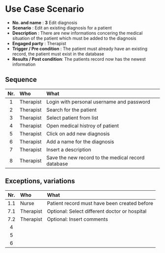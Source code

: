 # Use Case Scenario

* **No. and name**            : **3** Edit diagnosis
* **Scenario**                : Edit an existing diagnosis for a patient
* **Description**             : There are new informations concering the medical situation of the patient which must be added to the diagnosis
* **Engaged party**           : Therapist
* **Trigger / Pre condition** : The patient must already have an existing record, the patient must exist in the database
* **Results / Post condition**: The patients record now has the newest information

## Sequence

| Nr.  | Who     | What |
|:----:|:--------|:-----|
| 1    |Therapist  |Login with personal username and password  |
| 2    |Therapist  |Search for the patient  |
| 3    |Therapist  |Select patient from list  |
| 4    |Therapist  |Open medical histroy of patient  |
| 5    |Therapist  |Click on add new diagnosis  |
| 6    |Therapist  |Add a name for the diagnosis  |
| 7    |Therapist  |Insert a description  |
| 8    |Therapist  |Save the new record to the medical record database  |

## Exceptions, variations

| Nr.  | Who     | What |
|:----:|:--------|:-----|
| 1.1  |Nurse  |Patient record must have been created before  |
| 7.1  |Therapist  |Optional: Select different doctor or hospital  |
| 7.2    |Therapist  |Optional: Insert comments  |
| 4    |  |  |
| 5    |  |  |
| 6    |  |  |


